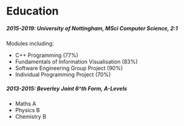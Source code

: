 # Education

##### 2015-2019: University of Nottingham, MSci Computer Science, 2:1
Modules including:

- C++ Programming (77%)
- Fundamentals of Information Visualisation (83%)
- Software Engineering Group Project (90%)
- Individual Programming Project (70%)

##### 2013-2015: Beverley Joint 6^th Form, A-Levels
- Maths A
- Physics B
- Chemistry B
